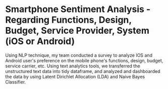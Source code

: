 # Smartphone Sentiment Analysis - Regarding Functions, Design, Budget, Service Provider, System (iOS or Android)
Using NLP technique, my team conducted a survey to analyze IOS and Android user's preference on the mobile phone's functions, design, budget, service carrier, etc. Using text analytics tools, we transferred the unstructured text data into tidy dataframe, and analyzed and dashboarded the data by using Latent Dirichlet Allocation (LDA) and Naive Bayes Classifier.
